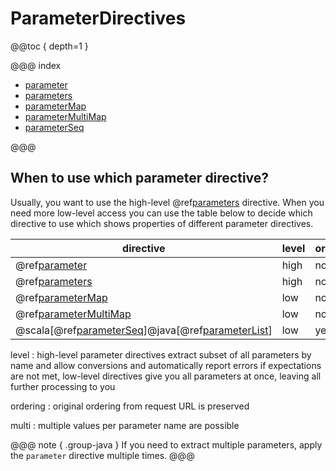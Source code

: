 # ParameterDirectives

@@toc { depth=1 }

@@@ index

* [parameter](parameter.md)
* [parameters](parameters.md)
* [parameterMap](parameterMap.md)
* [parameterMultiMap](parameterMultiMap.md)
* [parameterSeq](parameterSeq.md)

@@@

<a id="which-parameter-directive"></a>
## When to use which parameter directive?

Usually, you want to use the high-level @ref[parameters](parameters.md) directive. When you need
more low-level access you can use the table below to decide which directive
to use which shows properties of different parameter directives.

|directive                                                                              | level | ordering | multi|
|---------------------------------------------------------------------------------------|-------|----------|------|
|@ref[parameter](parameter.md)                                                          | high  | no       | no   |
|@ref[parameters](parameters.md)                                                        | high  | no       | yes  |
|@ref[parameterMap](parameterMap.md)                                                    | low   | no       | no   |
|@ref[parameterMultiMap](parameterMultiMap.md)                                          | low   | no       | yes  |
|@scala[@ref[parameterSeq](parameterSeq.md)]@java[@ref[parameterList](parameterSeq.md)] | low   | yes      | yes  |

level
: high-level parameter directives extract subset of all parameters by name and allow conversions
and automatically report errors if expectations are not met, low-level directives give you
all parameters at once, leaving all further processing to you

ordering
: original ordering from request URL is preserved

multi
: multiple values per parameter name are possible

@@@ note { .group-java }
If you need to extract multiple parameters, apply the `parameter` directive multiple times.
@@@
